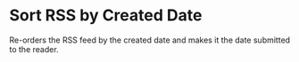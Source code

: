 Sort RSS by Created Date
========================

Re-orders the RSS feed by the created date and makes it the date submitted to the reader.
